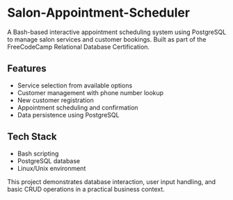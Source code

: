 # Salon-Appointment-Scheduler
 

A Bash-based interactive appointment scheduling system using PostgreSQL to manage salon services and customer bookings. Built as part of the FreeCodeCamp Relational Database Certification.

## Features
- Service selection from available options
- Customer management with phone number lookup
- New customer registration
- Appointment scheduling and confirmation
- Data persistence using PostgreSQL

## Tech Stack
- Bash scripting
- PostgreSQL database
- Linux/Unix environment

This project demonstrates database interaction, user input handling, and basic CRUD operations in a practical business context.
